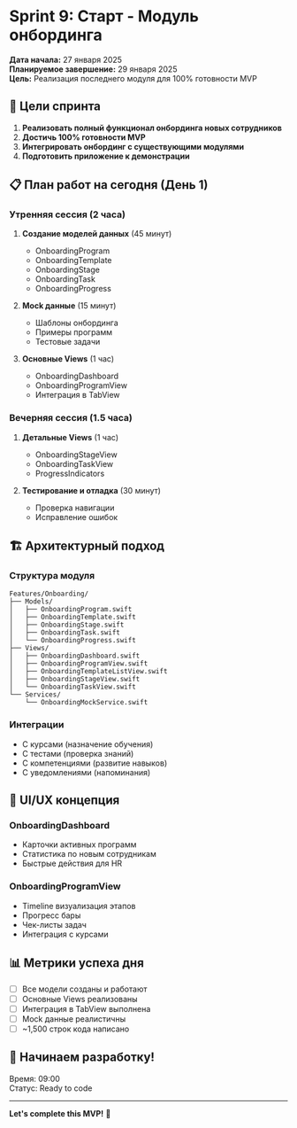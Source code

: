 # Sprint 9: Старт - Модуль онбординга

**Дата начала:** 27 января 2025  
**Планируемое завершение:** 29 января 2025  
**Цель:** Реализация последнего модуля для 100% готовности MVP

## 🎯 Цели спринта

1. **Реализовать полный функционал онбординга новых сотрудников**
2. **Достичь 100% готовности MVP**
3. **Интегрировать онбординг с существующими модулями**
4. **Подготовить приложение к демонстрации**

## 📋 План работ на сегодня (День 1)

### Утренняя сессия (2 часа)
1. **Создание моделей данных** (45 минут)
   - OnboardingProgram
   - OnboardingTemplate
   - OnboardingStage
   - OnboardingTask
   - OnboardingProgress

2. **Mock данные** (15 минут)
   - Шаблоны онбординга
   - Примеры программ
   - Тестовые задачи

3. **Основные Views** (1 час)
   - OnboardingDashboard
   - OnboardingProgramView
   - Интеграция в TabView

### Вечерняя сессия (1.5 часа)
1. **Детальные Views** (1 час)
   - OnboardingStageView
   - OnboardingTaskView
   - ProgressIndicators

2. **Тестирование и отладка** (30 минут)
   - Проверка навигации
   - Исправление ошибок

## 🏗️ Архитектурный подход

### Структура модуля
```
Features/Onboarding/
├── Models/
│   ├── OnboardingProgram.swift
│   ├── OnboardingTemplate.swift
│   ├── OnboardingStage.swift
│   ├── OnboardingTask.swift
│   └── OnboardingProgress.swift
├── Views/
│   ├── OnboardingDashboard.swift
│   ├── OnboardingProgramView.swift
│   ├── OnboardingTemplateListView.swift
│   ├── OnboardingStageView.swift
│   └── OnboardingTaskView.swift
└── Services/
    └── OnboardingMockService.swift
```

### Интеграции
- С курсами (назначение обучения)
- С тестами (проверка знаний)
- С компетенциями (развитие навыков)
- С уведомлениями (напоминания)

## 🎨 UI/UX концепция

### OnboardingDashboard
- Карточки активных программ
- Статистика по новым сотрудникам
- Быстрые действия для HR

### OnboardingProgramView
- Timeline визуализация этапов
- Прогресс бары
- Чек-листы задач
- Интеграция с курсами

## 📊 Метрики успеха дня

- [ ] Все модели созданы и работают
- [ ] Основные Views реализованы
- [ ] Интеграция в TabView выполнена
- [ ] Mock данные реалистичны
- [ ] ~1,500 строк кода написано

## 🚀 Начинаем разработку!

Время: 09:00  
Статус: Ready to code

---

**Let's complete this MVP!** 💪 